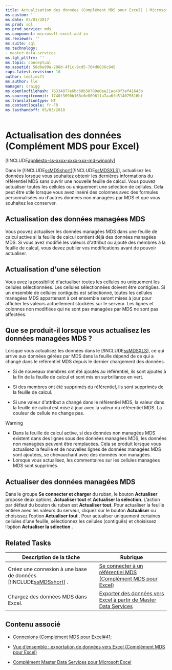 ```yaml
---
title: Actualisation des données (Complément MDS pour Excel) | Microsoft Docs
ms.custom: ''
ms.date: 03/01/2017
ms.prod: sql
ms.prod_service: mds
ms.component: microsoft-excel-add-in
ms.reviewer: ''
ms.suite: sql
ms.technology:
- master-data-services
ms.tgt_pltfrm: ''
ms.topic: conceptual
ms.assetid: 58dbe99a-288d-4f1c-9cd5-704d6836c945
caps.latest.revision: 10
author: leolimsft
ms.author: lle
manager: craigg
ms.openlocfilehash: 76334977e6bc68b38709e0ee21ac40f3af41643b
ms.sourcegitcommit: 1740f3090b168c0e809611a7aa6fd514075616bf
ms.translationtype: HT
ms.contentlocale: fr-FR
ms.lasthandoff: 05/03/2018
---
```

# <a name="refreshing-data-mds-add-in-for-excel"></a>Actualisation des données (Complément MDS pour Excel)

[!INCLUDE[appliesto-ss-xxxx-xxxx-xxx-md-winonly](../../includes/appliesto-ss-xxxx-xxxx-xxx-md-winonly.md)]

  Dans le [!INCLUDE[ssMDSshort](../../includes/ssmdsshort-md.md)][!INCLUDE[ssMDSXLS](../../includes/ssmdsxls-md.md)], actualisez les données lorsque vous souhaitez obtenir les dernières informations du référentiel MDS sans ouvrir une nouvelle feuille de calcul. Vous pouvez actualiser toutes les cellules ou uniquement une sélection de cellules. Cela peut être utile lorsque vous avez inséré des colonnes avec des formules personnalisées ou d'autres données non managées par MDS et que vous souhaitez les conserver.  
  
## <a name="when-you-can-refresh-mds-managed-data"></a>Actualisation des données managées MDS  
 Vous pouvez actualiser les données managées MDS dans une feuille de calcul active si la feuille de calcul contient déjà des données managées MDS. Si vous avez modifié les valeurs d'attribut ou ajouté des membres à la feuille de calcul, vous devez publier vos modifications avant de pouvoir actualiser.  
  
## <a name="refreshing-a-selection"></a>Actualisation d'une sélection  
 Vous avez la possibilité d'actualiser toutes les cellules ou uniquement les cellules sélectionnées. Les cellules sélectionnées doivent être contigües. Si un ensemble de cellules contiguës est sélectionné, toutes les cellules managées MDS appartenant à cet ensemble seront mises à jour pour afficher les valeurs actuellement stockées sur le serveur. Les lignes et colonnes non modifiées qui ne sont pas managées par MDS ne sont pas affectées.  
  
## <a name="what-happens-when-you-refresh-mds-managed-data"></a>Que se produit-il lorsque vous actualisez les données managées MDS ?  
 Lorsque vous actualisez les données dans le [!INCLUDE[ssMDSXLS](../../includes/ssmdsxls-md.md)], ce qui arrive aux données gérées par MDS dans la feuille dépend de ce qui a changé dans le référentiel MDS depuis le dernier chargement des données.  
  
-   Si de nouveaux membres ont été ajoutés au référentiel, ils sont ajoutés à la fin de la feuille de calcul et sont mis en surbrillance en vert.  
  
-   Si des membres ont été supprimés du référentiel, ils sont supprimés de la feuille de calcul.  
  
-   Si une valeur d'attribut a changé dans le référentiel MDS, la valeur dans la feuille de calcul est mise à jour avec la valeur du référentiel MDS. La couleur de cellule ne change pas.  
  
> [!WARNING]  
>  -   Dans la feuille de calcul active, si des données non managées MDS existent dans des lignes sous des données managées MDS, les données non managées peuvent être remplacées. Cela se produit lorsque vous actualisez la feuille et de nouvelles lignes de données managées MDS sont ajoutées, se chevauchant avec des données non managées.  
> -   Lorsque vous actualisez, les commentaires sur les cellules managées MDS sont supprimés.  
  
## <a name="how-to-refresh-mds-managed-data"></a>Actualiser des données managées MDS  
 Dans le groupe **Se connecter et charger** du ruban, le bouton **Actualiser** propose deux options, **Actualiser tout** et **Actualiser la sélection**. L’action par défaut du bouton du ruban est **Actualiser tout**. Pour actualiser la feuille entière avec les valeurs du serveur, cliquez sur le bouton **Actualiser** ou choisissez l’option **Actualiser tout** . Pour actualiser uniquement certaines cellules d’une feuille, sélectionnez les cellules (contiguës) et choisissez l’option **Actualiser la sélection** .  
  
## <a name="related-tasks"></a>Related Tasks  
  
|Description de la tâche|Rubrique|  
|----------------------|-----------|  
|Créez une connexion à une base de données [!INCLUDE[ssMDSshort](../../includes/ssmdsshort-md.md)] .|[Se connecter à un référentiel MDS &#40;Complément MDS pour Excel&#41;](../../master-data-services/microsoft-excel-add-in/connect-to-an-mds-repository-mds-add-in-for-excel.md)|  
|Chargez des données MDS dans Excel.|[Exporter des données vers Excel à partir de Master Data Services](../../master-data-services/microsoft-excel-add-in/export-data-to-excel-from-master-data-services.md)|  
  
## <a name="related-content"></a>Contenu associé  
  
-   [Connexions &#40;Complément MDS pour Excel#41;](../../master-data-services/microsoft-excel-add-in/connections-mds-add-in-for-excel.md)  
  
-   [Vue d’ensemble : exportation de données vers Excel &#40;Complément MDS pour Excel&#41;](../../master-data-services/microsoft-excel-add-in/overview-exporting-data-to-excel-mds-add-in-for-excel.md)  
  
-   [Complément Master Data Services pour Microsoft Excel](../../master-data-services/microsoft-excel-add-in/master-data-services-add-in-for-microsoft-excel.md)  
  
  

